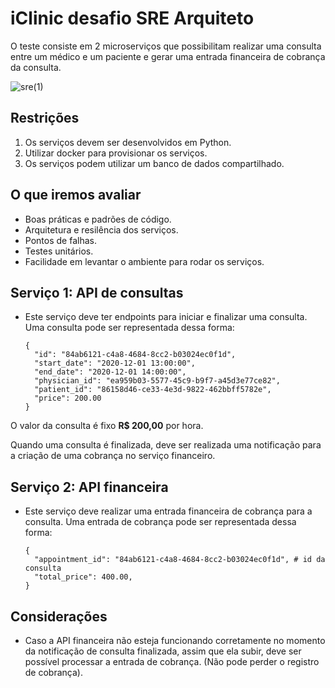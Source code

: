 # iClinic desafio SRE Arquiteto

O teste consiste em 2 microserviços que possibilitam realizar uma consulta entre um médico e um paciente e gerar uma entrada financeira de cobrança da consulta.

![sre(1)](https://user-images.githubusercontent.com/6026357/102815834-ce078500-43ab-11eb-9b10-3c27f3149365.png)

## Restrições

1. Os serviços devem ser desenvolvidos em Python.
2. Utilizar docker para provisionar os serviços.
3. Os serviços podem utilizar um banco de dados compartilhado.

## O que iremos avaliar

* Boas práticas e padrões de código.
* Arquitetura e resilência dos serviços.
* Pontos de falhas.
* Testes unitários.
* Facilidade em levantar o ambiente para rodar os serviços.

## Serviço 1: API de consultas

* Este serviço deve ter endpoints para iniciar e finalizar uma consulta. Uma consulta pode ser representada dessa forma:

  ```
  {
  	"id": "84ab6121-c4a8-4684-8cc2-b03024ec0f1d",
  	"start_date": "2020-12-01 13:00:00",
  	"end_date": "2020-12-01 14:00:00",
  	"physician_id": "ea959b03-5577-45c9-b9f7-a45d3e77ce82",
  	"patient_id": "86158d46-ce33-4e3d-9822-462bbff5782e",
  	"price": 200.00
  }
  ```

O valor da consulta é fixo **R$ 200,00** por hora. 

Quando uma consulta é finalizada, deve ser realizada uma notificação para a criação de uma cobrança no serviço financeiro.

## Serviço 2: API financeira

* Este serviço deve realizar uma entrada financeira de cobrança para a consulta. Uma entrada de cobrança pode ser representada dessa forma:

  ```
  {
  	"appointment_id": "84ab6121-c4a8-4684-8cc2-b03024ec0f1d", # id da consulta
  	"total_price": 400.00,
  }
  ```

## Considerações

* Caso a API financeira não esteja funcionando corretamente no momento da notificação de consulta finalizada, assim que ela subir, deve ser possível processar a entrada de cobrança. (Não pode perder o registro de cobrança).
